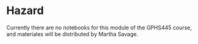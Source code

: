 # Hazard

Currently there are no notebooks for this module of the GPHS445 course, and materiales will
be distributed by Martha Savage.
